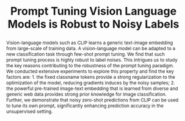 ---
id:             2023-robust-pt
title:          "Prompt Tuning Vision Language Models is Robust to Noisy Labels"
authors:        [eq_ChengEn, eq_Me, YuHen, Pedro]
venue:          Under Review
year:           "2023-01"
thumbnail:      assets/proj/2023-golden/title-image.jpg

layout: project
short_title: Robustness of Prompt Tuning
abstract: "Vision-language models such as CLIP learns a generic text-image embedding from large-scale of training data. A vision-language model can be adapted to a new classification task through few-shot prompt tuning. We find that such prompt tuning process is highly robust to label noises. This intrigues us to study the key reasons contributing to the robustness of the prompt tuning paradigm. We conducted extensive experiments to explore this property and find the key factors are: 1. the fixed classname tokens provide a strong regularization to the optimization of the model, reducing gradients induces by the noisy samples; 2. the powerful pre-trained image-text embedding that is learned from diverse and generic web data provides strong prior knowledge for image classification. Further, we demonstrate that noisy zero-shot predictions from CLIP can be used to tune its own prompt, significantly enhancing prediction accuracy in the unsupervised setting."
---